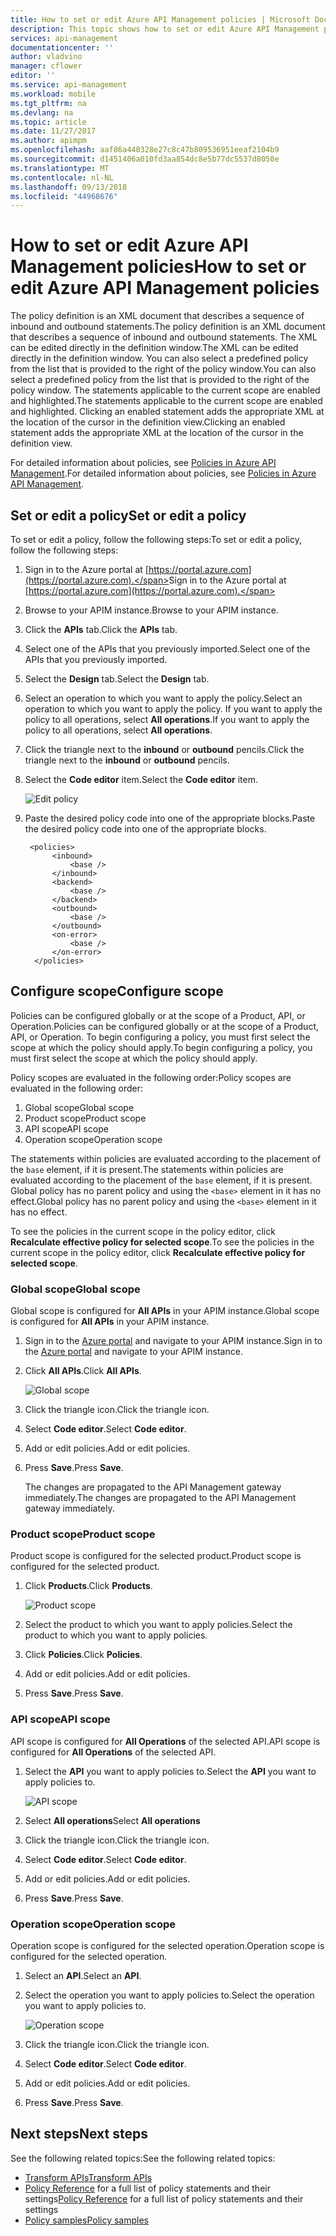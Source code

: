 ```yaml
---
title: How to set or edit Azure API Management policies | Microsoft Docs
description: This topic shows how to set or edit Azure API Management policies.
services: api-management
documentationcenter: ''
author: vladvino
manager: cflower
editor: ''
ms.service: api-management
ms.workload: mobile
ms.tgt_pltfrm: na
ms.devlang: na
ms.topic: article
ms.date: 11/27/2017
ms.author: apimpm
ms.openlocfilehash: aaf86a440328e27c8c47b809536951eeaf2104b9
ms.sourcegitcommit: d1451406a010fd3aa854dc8e5b77dc5537d8050e
ms.translationtype: MT
ms.contentlocale: nl-NL
ms.lasthandoff: 09/13/2018
ms.locfileid: "44968676"
---
```

# <a name="how-to-set-or-edit-azure-api-management-policies"></a><span data-ttu-id="0c78b-103">How to set or edit Azure API Management policies</span><span class="sxs-lookup"><span data-stu-id="0c78b-103">How to set or edit Azure API Management policies</span></span>

<span data-ttu-id="0c78b-104">The policy definition is an XML document that describes a sequence of inbound and outbound statements.</span><span class="sxs-lookup"><span data-stu-id="0c78b-104">The policy definition is an XML document that describes a sequence of inbound and outbound statements.</span></span> <span data-ttu-id="0c78b-105">The XML can be edited directly in the definition window.</span><span class="sxs-lookup"><span data-stu-id="0c78b-105">The XML can be edited directly in the definition window.</span></span> <span data-ttu-id="0c78b-106">You can also select a predefined policy from the list that is provided to the right of the policy window.</span><span class="sxs-lookup"><span data-stu-id="0c78b-106">You can also select a predefined policy from the list that is provided to the right of the policy window.</span></span> <span data-ttu-id="0c78b-107">The statements applicable to the current scope are enabled and highlighted.</span><span class="sxs-lookup"><span data-stu-id="0c78b-107">The statements applicable to the current scope are enabled and highlighted.</span></span> <span data-ttu-id="0c78b-108">Clicking an enabled statement adds the appropriate XML at the location of the cursor in the definition view.</span><span class="sxs-lookup"><span data-stu-id="0c78b-108">Clicking an enabled statement adds the appropriate XML at the location of the cursor in the definition view.</span></span> 

<span data-ttu-id="0c78b-109">For detailed information about policies, see [Policies in Azure API Management](api-management-howto-policies.md).</span><span class="sxs-lookup"><span data-stu-id="0c78b-109">For detailed information about policies, see [Policies in Azure API Management](api-management-howto-policies.md).</span></span>

## <a name="set-or-edit-a-policy"></a><span data-ttu-id="0c78b-110">Set or edit a policy</span><span class="sxs-lookup"><span data-stu-id="0c78b-110">Set or edit a policy</span></span>

<span data-ttu-id="0c78b-111">To set or edit a policy, follow the following steps:</span><span class="sxs-lookup"><span data-stu-id="0c78b-111">To set or edit a policy, follow the following steps:</span></span>

1. <span data-ttu-id="0c78b-112">Sign in to the Azure portal at [https://portal.azure.com](https://portal.azure.com).</span><span class="sxs-lookup"><span data-stu-id="0c78b-112">Sign in to the Azure portal at [https://portal.azure.com](https://portal.azure.com).</span></span>
2. <span data-ttu-id="0c78b-113">Browse to your APIM instance.</span><span class="sxs-lookup"><span data-stu-id="0c78b-113">Browse to your APIM instance.</span></span>
3. <span data-ttu-id="0c78b-114">Click the **APIs** tab.</span><span class="sxs-lookup"><span data-stu-id="0c78b-114">Click the **APIs** tab.</span></span>
4. <span data-ttu-id="0c78b-115">Select one of the APIs that you previously imported.</span><span class="sxs-lookup"><span data-stu-id="0c78b-115">Select one of the APIs that you previously imported.</span></span>
5. <span data-ttu-id="0c78b-116">Select the **Design** tab.</span><span class="sxs-lookup"><span data-stu-id="0c78b-116">Select the **Design** tab.</span></span>
6. <span data-ttu-id="0c78b-117">Select an operation to which you want to apply the policy.</span><span class="sxs-lookup"><span data-stu-id="0c78b-117">Select an operation to which you want to apply the policy.</span></span> <span data-ttu-id="0c78b-118">If you want to apply the policy to all operations, select **All operations**.</span><span class="sxs-lookup"><span data-stu-id="0c78b-118">If you want to apply the policy to all operations, select **All operations**.</span></span>
7. <span data-ttu-id="0c78b-119">Click the triangle next to the **inbound** or **outbound** pencils.</span><span class="sxs-lookup"><span data-stu-id="0c78b-119">Click the triangle next to the **inbound** or **outbound** pencils.</span></span>
8. <span data-ttu-id="0c78b-120">Select the **Code editor** item.</span><span class="sxs-lookup"><span data-stu-id="0c78b-120">Select the **Code editor** item.</span></span>

    ![Edit policy](./media/set-edit-policies/set-edit-policies01.png)

9. <span data-ttu-id="0c78b-122">Paste the desired policy code into one of the appropriate blocks.</span><span class="sxs-lookup"><span data-stu-id="0c78b-122">Paste the desired policy code into one of the appropriate blocks.</span></span>
         
        <policies>
             <inbound>
                 <base />
             </inbound>
             <backend>
                 <base />
             </backend>
             <outbound>
                 <base />
             </outbound>
             <on-error>
                 <base />
             </on-error>
         </policies>
 
## <a name="configure-scope"></a><span data-ttu-id="0c78b-123">Configure scope</span><span class="sxs-lookup"><span data-stu-id="0c78b-123">Configure scope</span></span>

<span data-ttu-id="0c78b-124">Policies can be configured globally or at the scope of a Product, API, or Operation.</span><span class="sxs-lookup"><span data-stu-id="0c78b-124">Policies can be configured globally or at the scope of a Product, API, or Operation.</span></span> <span data-ttu-id="0c78b-125">To begin configuring a policy, you must first select the scope at which the policy should apply.</span><span class="sxs-lookup"><span data-stu-id="0c78b-125">To begin configuring a policy, you must first select the scope at which the policy should apply.</span></span>

<span data-ttu-id="0c78b-126">Policy scopes are evaluated in the following order:</span><span class="sxs-lookup"><span data-stu-id="0c78b-126">Policy scopes are evaluated in the following order:</span></span>

1. <span data-ttu-id="0c78b-127">Global scope</span><span class="sxs-lookup"><span data-stu-id="0c78b-127">Global scope</span></span>
2. <span data-ttu-id="0c78b-128">Product scope</span><span class="sxs-lookup"><span data-stu-id="0c78b-128">Product scope</span></span>
3. <span data-ttu-id="0c78b-129">API scope</span><span class="sxs-lookup"><span data-stu-id="0c78b-129">API scope</span></span>
4. <span data-ttu-id="0c78b-130">Operation scope</span><span class="sxs-lookup"><span data-stu-id="0c78b-130">Operation scope</span></span>

<span data-ttu-id="0c78b-131">The statements within policies are evaluated according to the placement of the `base` element, if it is present.</span><span class="sxs-lookup"><span data-stu-id="0c78b-131">The statements within policies are evaluated according to the placement of the `base` element, if it is present.</span></span> <span data-ttu-id="0c78b-132">Global policy has no parent policy and using the `<base>` element in it has no effect.</span><span class="sxs-lookup"><span data-stu-id="0c78b-132">Global policy has no parent policy and using the `<base>` element in it has no effect.</span></span>

<span data-ttu-id="0c78b-133">To see the policies in the current scope in the policy editor, click **Recalculate effective policy for selected scope**.</span><span class="sxs-lookup"><span data-stu-id="0c78b-133">To see the policies in the current scope in the policy editor, click **Recalculate effective policy for selected scope**.</span></span>

### <a name="global-scope"></a><span data-ttu-id="0c78b-134">Global scope</span><span class="sxs-lookup"><span data-stu-id="0c78b-134">Global scope</span></span>

<span data-ttu-id="0c78b-135">Global scope is configured for **All APIs** in your APIM instance.</span><span class="sxs-lookup"><span data-stu-id="0c78b-135">Global scope is configured for **All APIs** in your APIM instance.</span></span>

1. <span data-ttu-id="0c78b-136">Sign in to the [Azure portal](https://portal.azure.com/) and navigate to your APIM instance.</span><span class="sxs-lookup"><span data-stu-id="0c78b-136">Sign in to the [Azure portal](https://portal.azure.com/) and navigate to your APIM instance.</span></span>
2. <span data-ttu-id="0c78b-137">Click **All APIs**.</span><span class="sxs-lookup"><span data-stu-id="0c78b-137">Click **All APIs**.</span></span>

    ![Global scope](./media/api-management-howto-policies/global-scope.png)

3. <span data-ttu-id="0c78b-139">Click the triangle icon.</span><span class="sxs-lookup"><span data-stu-id="0c78b-139">Click the triangle icon.</span></span>
4. <span data-ttu-id="0c78b-140">Select **Code editor**.</span><span class="sxs-lookup"><span data-stu-id="0c78b-140">Select **Code editor**.</span></span>
5. <span data-ttu-id="0c78b-141">Add or edit policies.</span><span class="sxs-lookup"><span data-stu-id="0c78b-141">Add or edit policies.</span></span>
6. <span data-ttu-id="0c78b-142">Press **Save**.</span><span class="sxs-lookup"><span data-stu-id="0c78b-142">Press **Save**.</span></span> 

    <span data-ttu-id="0c78b-143">The changes are propagated to the API Management gateway immediately.</span><span class="sxs-lookup"><span data-stu-id="0c78b-143">The changes are propagated to the API Management gateway immediately.</span></span>

### <a name="product-scope"></a><span data-ttu-id="0c78b-144">Product scope</span><span class="sxs-lookup"><span data-stu-id="0c78b-144">Product scope</span></span>

<span data-ttu-id="0c78b-145">Product scope is configured for the selected product.</span><span class="sxs-lookup"><span data-stu-id="0c78b-145">Product scope is configured for the selected product.</span></span>

1. <span data-ttu-id="0c78b-146">Click **Products**.</span><span class="sxs-lookup"><span data-stu-id="0c78b-146">Click **Products**.</span></span>

    ![Product scope](./media/api-management-howto-policies/product-scope.png)

2. <span data-ttu-id="0c78b-148">Select the product to which you want to apply policies.</span><span class="sxs-lookup"><span data-stu-id="0c78b-148">Select the product to which you want to apply policies.</span></span>
3. <span data-ttu-id="0c78b-149">Click **Policies**.</span><span class="sxs-lookup"><span data-stu-id="0c78b-149">Click **Policies**.</span></span>
4. <span data-ttu-id="0c78b-150">Add or edit policies.</span><span class="sxs-lookup"><span data-stu-id="0c78b-150">Add or edit policies.</span></span>
5. <span data-ttu-id="0c78b-151">Press **Save**.</span><span class="sxs-lookup"><span data-stu-id="0c78b-151">Press **Save**.</span></span> 

### <a name="api-scope"></a><span data-ttu-id="0c78b-152">API scope</span><span class="sxs-lookup"><span data-stu-id="0c78b-152">API scope</span></span>

<span data-ttu-id="0c78b-153">API scope is configured for **All Operations** of the selected API.</span><span class="sxs-lookup"><span data-stu-id="0c78b-153">API scope is configured for **All Operations** of the selected API.</span></span>

1. <span data-ttu-id="0c78b-154">Select the **API** you want to apply policies to.</span><span class="sxs-lookup"><span data-stu-id="0c78b-154">Select the **API** you want to apply policies to.</span></span>

    ![API scope](./media/api-management-howto-policies/api-scope.png)

2. <span data-ttu-id="0c78b-156">Select **All operations**</span><span class="sxs-lookup"><span data-stu-id="0c78b-156">Select **All operations**</span></span>
3. <span data-ttu-id="0c78b-157">Click the triangle icon.</span><span class="sxs-lookup"><span data-stu-id="0c78b-157">Click the triangle icon.</span></span>
4. <span data-ttu-id="0c78b-158">Select **Code editor**.</span><span class="sxs-lookup"><span data-stu-id="0c78b-158">Select **Code editor**.</span></span>
5. <span data-ttu-id="0c78b-159">Add or edit policies.</span><span class="sxs-lookup"><span data-stu-id="0c78b-159">Add or edit policies.</span></span>
6. <span data-ttu-id="0c78b-160">Press **Save**.</span><span class="sxs-lookup"><span data-stu-id="0c78b-160">Press **Save**.</span></span> 

### <a name="operation-scope"></a><span data-ttu-id="0c78b-161">Operation scope</span><span class="sxs-lookup"><span data-stu-id="0c78b-161">Operation scope</span></span> 

<span data-ttu-id="0c78b-162">Operation scope is configured for the selected operation.</span><span class="sxs-lookup"><span data-stu-id="0c78b-162">Operation scope is configured for the selected operation.</span></span>

1. <span data-ttu-id="0c78b-163">Select an **API**.</span><span class="sxs-lookup"><span data-stu-id="0c78b-163">Select an **API**.</span></span>
2. <span data-ttu-id="0c78b-164">Select the operation you want to apply policies to.</span><span class="sxs-lookup"><span data-stu-id="0c78b-164">Select the operation you want to apply policies to.</span></span>

    ![Operation scope](./media/api-management-howto-policies/operation-scope.png)

3. <span data-ttu-id="0c78b-166">Click the triangle icon.</span><span class="sxs-lookup"><span data-stu-id="0c78b-166">Click the triangle icon.</span></span>
4. <span data-ttu-id="0c78b-167">Select **Code editor**.</span><span class="sxs-lookup"><span data-stu-id="0c78b-167">Select **Code editor**.</span></span>
5. <span data-ttu-id="0c78b-168">Add or edit policies.</span><span class="sxs-lookup"><span data-stu-id="0c78b-168">Add or edit policies.</span></span>
6. <span data-ttu-id="0c78b-169">Press **Save**.</span><span class="sxs-lookup"><span data-stu-id="0c78b-169">Press **Save**.</span></span> 

## <a name="next-steps"></a><span data-ttu-id="0c78b-170">Next steps</span><span class="sxs-lookup"><span data-stu-id="0c78b-170">Next steps</span></span>

<span data-ttu-id="0c78b-171">See the following related topics:</span><span class="sxs-lookup"><span data-stu-id="0c78b-171">See the following related topics:</span></span>

+ [<span data-ttu-id="0c78b-172">Transform APIs</span><span class="sxs-lookup"><span data-stu-id="0c78b-172">Transform APIs</span></span>](transform-api.md)
+ <span data-ttu-id="0c78b-173">[Policy Reference](api-management-policy-reference.md) for a full list of policy statements and their settings</span><span class="sxs-lookup"><span data-stu-id="0c78b-173">[Policy Reference](api-management-policy-reference.md) for a full list of policy statements and their settings</span></span>
+ [<span data-ttu-id="0c78b-174">Policy samples</span><span class="sxs-lookup"><span data-stu-id="0c78b-174">Policy samples</span></span>](policy-samples.md)